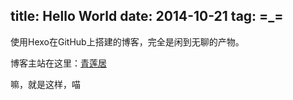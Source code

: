 title: Hello World
date: 2014-10-21 
tag: =_=
---

使用Hexo在GitHub上搭建的博客，完全是闲到无聊的产物。

博客主站在这里：[青莲居](http://qling.xyz/ "青莲居")

嘛，就是这样，喵
